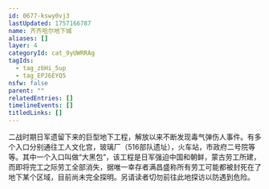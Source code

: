 ```yaml
---
id: 0677-kswy0vj3
lastUpdated: 1757166787
name: 齐齐哈尔地下城
aliases: []
layer: 4
categoryId: cat_9yUWRRAg
tagIds:
  - tag_zbHi_5up
  - tag_EPJ6EYQ5
nsfw: false
parent: ""
relatedEntries: []
timelineEvents: []
titledLinks: []
---
```


二战时期日军遗留下来的巨型地下工程，解放以来不断发现毒气弹伤人事件。有多个入口分别通往工人文化宫，玻璃厂（516部队遗址），火车站，市政府二号院等等。其中一个入口叫做“大黑包”，该工程是日军强迫中国和朝鲜，蒙古劳工所建，而即将完工之际劳工全部消失，据唯一幸存者满昌盛称所有劳工可能都被封死在了地下某个区域，目前尚未完全探明。另请读者切勿前往此地探访以防遇到危险。